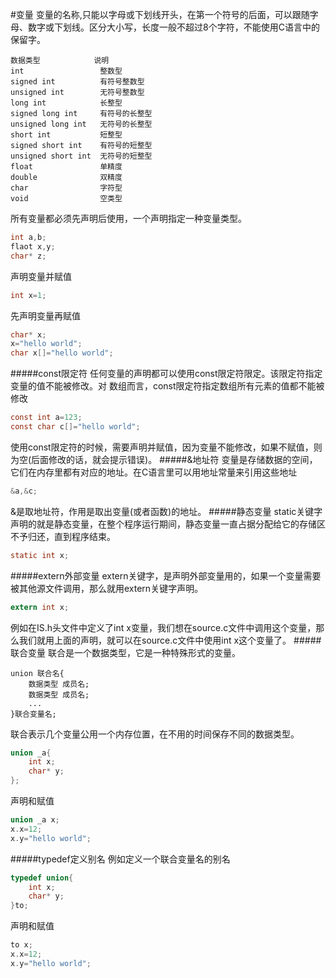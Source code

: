 #变量
变量的名称,只能以字母或下划线开头，在第一个符号的后面，可以跟随字母、数字或下划线。区分大小写，长度一般不超过8个字符，不能使用C语言中的保留字。
```text
数据类型 			说明
int 				整数型
signed int			有符号整数型
unsigned int		无符号整数型
long int 			长整型
signed long int 	有符号的长整型
unsigned long int 	无符号的长整型
short int 			短整型
signed short int	有符号的短整型
unsigned short int 	无符号的短整型
float 				单精度
double 				双精度
char 				字符型
void 				空类型
```
所有变量都必须先声明后使用，一个声明指定一种变量类型。
```c
int a,b;
flaot x,y;
char* z;
```
声明变量并赋值
```c
int x=1;
```
先声明变量再赋值
```c
char* x;
x="hello world";
char x[]="hello world";
```
#####const限定符
任何变量的声明都可以使用const限定符限定。该限定符指定变量的值不能被修改。对 数组而言，const限定符指定数组所有元素的值都不能被修改
```c
const int a=123;
const char c[]="hello world";	
```
使用const限定符的时候，需要声明并赋值，因为变量不能修改，如果不赋值，则为空(后面修改的话，就会提示错误)。
#####&地址符
变量是存储数据的空间，它们在内存里都有对应的地址。在C语言里可以用地址常量来引用这些地址
```c
&a,&c;
```
&是取地址符，作用是取出变量(或者函数)的地址。
#####静态变量
static关键字声明的就是静态变量，在整个程序运行期间，静态变量一直占据分配给它的存储区不予归还，直到程序结束。
```c
static int x;
```
#####extern外部变量
extern关键字，是声明外部变量用的，如果一个变量需要被其他源文件调用，那么就用extern关键字声明。
```c
extern int x;
```
例如在IS.h头文件中定义了int x变量，我们想在source.c文件中调用这个变量，那么我们就用上面的声明，就可以在source.c文件中使用int x这个变量了。
#####联合变量
联合是一个数据类型，它是一种特殊形式的变量。
```text
union 联合名{
	数据类型 成员名;
	数据类型 成员名;
	...
}联合变量名;
```
联合表示几个变量公用一个内存位置，在不用的时间保存不同的数据类型。
```c
union _a{
	int x;
	char* y;
};
```
声明和赋值
```c
union _a x;
x.x=12;
x.y="hello world";
```

#####typedef定义别名
例如定义一个联合变量名的别名
```c
typedef union{
	int x;
	char* y;
}to;
```
声明和赋值
```c
to x;
x.x=12;
x.y="hello world";
```
